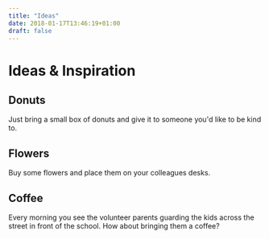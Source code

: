 ```yaml
---
title: "Ideas"
date: 2018-01-17T13:46:19+01:00
draft: false
---
```

# Ideas & Inspiration
## Donuts
Just bring a small box of donuts and give it to someone you'd like to be kind to.

## Flowers
Buy some flowers and place them on your colleagues desks.

## Coffee
Every morning you see the volunteer parents guarding the kids across the street in front of the school. How about bringing them a coffee?
